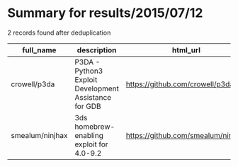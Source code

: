 
# Summary for results/2015/07/12
    
2 records found after deduplication

| full_name | description | html_url | matched_list | matched_count | pushed_at | size | stargazers_count | language | forks_count |
|-----------------|-------------------------------------------------------|------------------------------------|----------------|-----------------|---------------------------|--------|--------------------|------------|---------------|
| crowell/p3da | P3DA - Python3 Exploit Development Assistance for GDB | https://github.com/crowell/p3da | ['exploit'] | 1 | 2015-07-12 14:21:34+00:00 | 338 | 41 | Python | 3 |
| smealum/ninjhax | 3ds homebrew-enabling exploit for 4.0-9.2 | https://github.com/smealum/ninjhax | ['exploit'] | 1 | 2015-07-12 23:02:53+00:00 | 1383 | 135 | C | 15 |
